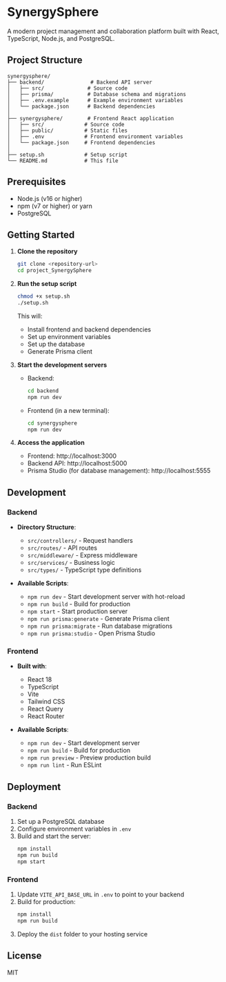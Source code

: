 # SynergySphere

A modern project management and collaboration platform built with React, TypeScript, Node.js, and PostgreSQL.

## Project Structure

```
synergysphere/
├── backend/               # Backend API server
│   ├── src/              # Source code
│   ├── prisma/           # Database schema and migrations
│   ├── .env.example      # Example environment variables
│   └── package.json      # Backend dependencies
│
├── synergysphere/        # Frontend React application
│   ├── src/             # Source code
│   ├── public/          # Static files
│   ├── .env             # Frontend environment variables
│   └── package.json     # Frontend dependencies
│
├── setup.sh             # Setup script
└── README.md            # This file
```

## Prerequisites

- Node.js (v16 or higher)
- npm (v7 or higher) or yarn
- PostgreSQL

## Getting Started

1. **Clone the repository**
   ```bash
   git clone <repository-url>
   cd project_SynergySphere
   ```

2. **Run the setup script**
   ```bash
   chmod +x setup.sh
   ./setup.sh
   ```
   This will:
   - Install frontend and backend dependencies
   - Set up environment variables
   - Set up the database
   - Generate Prisma client

3. **Start the development servers**
   - Backend:
     ```bash
     cd backend
     npm run dev
     ```
   - Frontend (in a new terminal):
     ```bash
     cd synergysphere
     npm run dev
     ```

4. **Access the application**
   - Frontend: http://localhost:3000
   - Backend API: http://localhost:5000
   - Prisma Studio (for database management): http://localhost:5555

## Development

### Backend

- **Directory Structure**:
  - `src/controllers/` - Request handlers
  - `src/routes/` - API routes
  - `src/middleware/` - Express middleware
  - `src/services/` - Business logic
  - `src/types/` - TypeScript type definitions

- **Available Scripts**:
  - `npm run dev` - Start development server with hot-reload
  - `npm run build` - Build for production
  - `npm start` - Start production server
  - `npm run prisma:generate` - Generate Prisma client
  - `npm run prisma:migrate` - Run database migrations
  - `npm run prisma:studio` - Open Prisma Studio

### Frontend

- **Built with**:
  - React 18
  - TypeScript
  - Vite
  - Tailwind CSS
  - React Query
  - React Router

- **Available Scripts**:
  - `npm run dev` - Start development server
  - `npm run build` - Build for production
  - `npm run preview` - Preview production build
  - `npm run lint` - Run ESLint

## Deployment

### Backend

1. Set up a PostgreSQL database
2. Configure environment variables in `.env`
3. Build and start the server:
   ```bash
   npm install
   npm run build
   npm start
   ```

### Frontend

1. Update `VITE_API_BASE_URL` in `.env` to point to your backend
2. Build for production:
   ```bash
   npm install
   npm run build
   ```
3. Deploy the `dist` folder to your hosting service

## License

MIT
